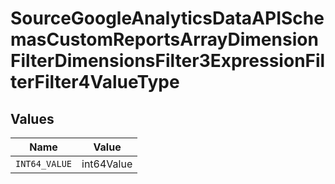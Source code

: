 # SourceGoogleAnalyticsDataAPISchemasCustomReportsArrayDimensionFilterDimensionsFilter3ExpressionFilterFilter4ValueType


## Values

| Name          | Value         |
| ------------- | ------------- |
| `INT64_VALUE` | int64Value    |